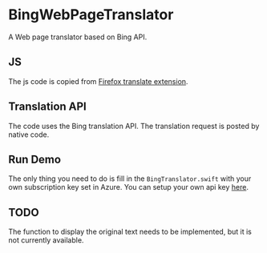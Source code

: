 # BingWebPageTranslator
 A Web page translator based on Bing API.
 
## JS
 The js code is copied from [Firefox translate extension](https://addons.mozilla.org/en-US/firefox/addon/simple-translate/).
 
## Translation API
 The code uses the Bing translation API.
 The translation request is posted by native code.
 
## Run Demo
The only thing you need to do is fill in the `BingTranslator.swift` with your own subscription key set in Azure.
You can setup your own api key [here](https://www.microsoft.com/en-us/translator/business/translator-api/).

## TODO
The function to display the original text needs to be implemented, but it is not currently available.
